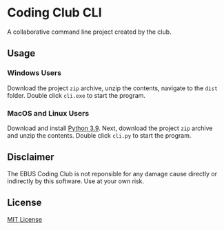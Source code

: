 # Coding Club CLI
A collaborative command line project created by the club.
## Usage
### Windows Users
Download the project `zip` archive, unzip the contents, navigate to the `dist` folder. Double click `cli.exe` to start the program.
### MacOS and Linux Users
Download and install [Python 3.9](https://www.python.org/ftp/python/3.9.5/python-3.9.5-amd64.exe). Next, download the project `zip` archive and unzip the contents. Double click `cli.py` to start the program.
## Disclaimer
The EBUS Coding Club is not reponsible for any damage cause directly or indirectly by this software. Use at your own risk.
## License
[MIT License](https://choosealicense.com/licenses/mit/)